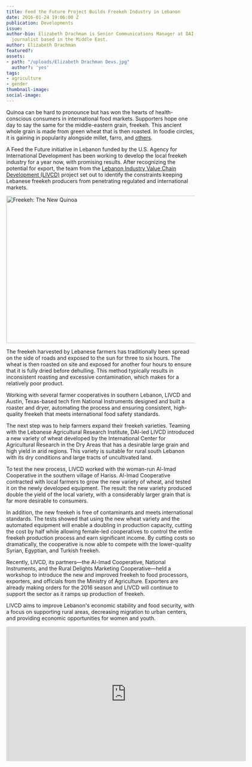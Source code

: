 ```yaml
---
title: Feed the Future Project Builds Freekeh Industry in Lebanon
date: 2016-01-24 19:06:00 Z
publication: Developments
issue: 
author-bio: Elizabeth Drachman is Senior Communications Manager at DAI and a former
  journalist based in the Middle East.
author: Elizabeth Drachman
featured?: 
assets:
- path: "/uploads/Elizabeth Drachman Devs.jpg"
  author?: 'yes'
tags:
- agriculture
- gender
thumbnail-image:
social-image:
---
```


Quinoa can be hard to pronounce but has won the hearts of health-conscious consumers in international food markets. Supporters hope one day to say the same for the middle-eastern grain, freekeh. This ancient whole grain is made from green wheat that is then roasted. In foodie circles, it is gaining in popularity alongside millet, farro, and [others][1].




A Feed the Future initiative in Lebanon funded by the U.S. Agency for International Development has been working to develop the local freekeh industry for a year now, with promising results. After recognizing the potential for export, the team from the [Lebanon Industry Value Chain Development (LIVCD)][2] project set out to identify the constraints keeping Lebanese freekeh producers from penetrating regulated and international markets.

<a data-flickr-embed="true" href="https://www.flickr.com/photos/daiglobal/albums/72157655159630439" title="Freekeh: The New Quinoa"><img alt="Freekeh: The New Quinoa" height="394" src="https://farm1.staticflickr.com/423/18874297274_452547aa4a_z.jpg" width="703" /></a><script async src="//embedr.flickr.com/assets/client-code.js" charset="utf-8"></script> 

The freekeh harvested by Lebanese farmers has traditionally been spread on the side of roads and exposed to the sun for three to six hours. The wheat is then roasted on site and exposed for another four hours to ensure that it is fully dried before dehulling. This method typically results in inconsistent roasting and excessive contamination, which makes for a relatively poor product.

Working with several farmer cooperatives in southern Lebanon, LIVCD and Austin, Texas-based tech firm National Instruments designed and built a roaster and dryer, automating the process and ensuring consistent, high-quality freekeh that meets international food safety standards.

The next step was to help farmers expand their freekeh varieties. Teaming with the Lebanese Agricultural Research Institute, DAI-led LIVCD introduced a new variety of wheat developed by the International Center for Agricultural Research in the Dry Areas that has a desirable large grain and high yield in arid regions. This variety is suitable for rural south Lebanon with its dry conditions and large tracts of uncultivated land.

To test the new process, LIVCD worked with the woman-run Al-Imad Cooperative in the southern village of Hariss. Al-Imad Cooperative contracted with local farmers to grow the new variety of wheat, and tested it on the newly developed equipment. The result: the new variety produced double the yield of the local variety, with a considerably larger grain that is far more desirable to consumers.

In addition, the new freekeh is free of contaminants and meets international standards. The tests showed that using the new wheat variety and the automated equipment will enable a doubling in production capacity, cutting the cost by half while allowing female-led cooperatives to control the entire freekeh production process and earn significant income. By cutting costs so dramatically, the cooperative is now able to compete with the lower-quality Syrian, Egyptian, and Turkish freekeh.

Recently, LIVCD, its partners—the Al-Imad Cooperative, National Instruments, and the Rural Delights Marketing Cooperative—held a workshop to introduce the new and improved freekeh to food processors, exporters, and officials from the Ministry of Agriculture. Exporters are already making orders for the 2016 season and LIVCD will continue to support the sector as it ramps up production of freekeh. 

LIVCD aims to improve Lebanon's economic stability and food security, with a focus on supporting rural areas, decreasing migration to urban centers, and providing economic opportunities for women and youth. 

<iframe width='640' height='360' src='https://roundme.com/embed/159341/403047' frameborder='0' webkitallowfullscreen mozallowfullscreen allowfullscreen></iframe>

[1]: http://www.wsj.com/articles/SB10001424052970203471004577141363042147218
[2]: https://www.dai.com/our-work/projects/lebanon-industry-value-chain-development-livcd

